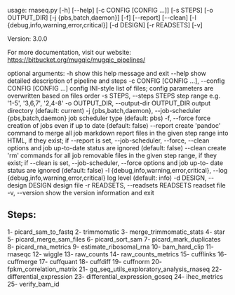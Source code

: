 usage: rnaseq.py [-h] [--help] [-c CONFIG [CONFIG ...]] [-s STEPS]
                 [-o OUTPUT_DIR] [-j {pbs,batch,daemon}] [-f] [--report]
                 [--clean] [-l {debug,info,warning,error,critical}]
                 [-d DESIGN] [-r READSETS] [-v]

Version: 3.0.0

For more documentation, visit our website: https://bitbucket.org/mugqic/mugqic_pipelines/

optional arguments:
  -h                    show this help message and exit
  --help                show detailed description of pipeline and steps
  -c CONFIG [CONFIG ...], --config CONFIG [CONFIG ...]
                        config INI-style list of files; config parameters are
                        overwritten based on files order
  -s STEPS, --steps STEPS
                        step range e.g. '1-5', '3,6,7', '2,4-8'
  -o OUTPUT_DIR, --output-dir OUTPUT_DIR
                        output directory (default: current)
  -j {pbs,batch,daemon}, --job-scheduler {pbs,batch,daemon}
                        job scheduler type (default: pbs)
  -f, --force           force creation of jobs even if up to date (default:
                        false)
  --report              create 'pandoc' command to merge all job markdown
                        report files in the given step range into HTML, if
                        they exist; if --report is set, --job-scheduler,
                        --force, --clean options and job up-to-date status are
                        ignored (default: false)
  --clean               create 'rm' commands for all job removable files in
                        the given step range, if they exist; if --clean is
                        set, --job-scheduler, --force options and job up-to-
                        date status are ignored (default: false)
  -l {debug,info,warning,error,critical}, --log {debug,info,warning,error,critical}
                        log level (default: info)
  -d DESIGN, --design DESIGN
                        design file
  -r READSETS, --readsets READSETS
                        readset file
  -v, --version         show the version information and exit

Steps:
------
1- picard_sam_to_fastq
2- trimmomatic
3- merge_trimmomatic_stats
4- star
5- picard_merge_sam_files
6- picard_sort_sam
7- picard_mark_duplicates
8- picard_rna_metrics
9- estimate_ribosomal_rna
10- bam_hard_clip
11- rnaseqc
12- wiggle
13- raw_counts
14- raw_counts_metrics
15- cufflinks
16- cuffmerge
17- cuffquant
18- cuffdiff
19- cuffnorm
20- fpkm_correlation_matrix
21- gq_seq_utils_exploratory_analysis_rnaseq
22- differential_expression
23- differential_expression_goseq
24- ihec_metrics
25- verify_bam_id

